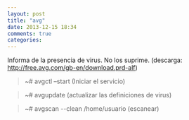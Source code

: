 ```yaml
---
layout: post
title: "avg"
date: 2013-12-15 18:34
comments: true
categories: 
---
```

Informa de la presencia de virus. No los suprime.  (descarga: http://free.avg.com/gb-en/download.prd-alf)

>~# avgctl –start (Iniciar el servicio)

>~# avgupdate (actualizar las definiciones de virus)

>~# avgscan --clean /home/usuario (escanear)

